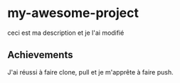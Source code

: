 # my-awesome-project
ceci est ma description et je l'ai modifié


## Achievements
J'ai réussi à faire clone, pull et je m'apprête à faire push.
